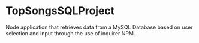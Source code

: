 # TopSongsSQLProject
Node application that retrieves data from a MySQL Database based on user selection and input through the use of inquirer NPM. 
